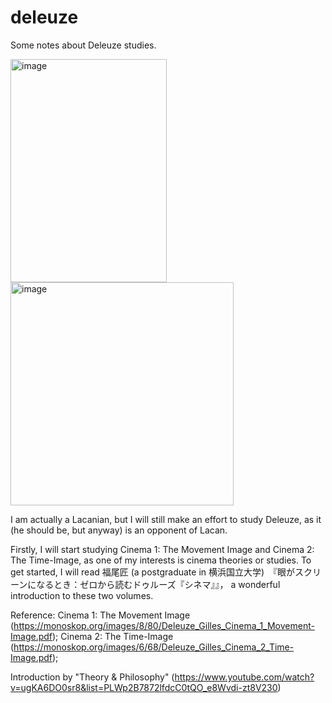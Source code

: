 # deleuze
Some notes about Deleuze studies.

<img width="250" height="357" alt="image" src="https://github.com/user-attachments/assets/8ddaeb6c-c4fb-4544-876e-8a0de50f9438" /> <img width="357" height="357" alt="image" src="https://github.com/user-attachments/assets/3537ebe6-76b7-4d9c-aa7e-7f82bd1a9872" />

I am actually a Lacanian, but I will still make an effort to study Deleuze, as it (he should be, but anyway) is an opponent of Lacan.

Firstly, I will start studying Cinema 1: The Movement Image and Cinema 2: The Time-Image, as one of my interests is cinema theories or studies. 
To get started, I will read 福尾匠 (a postgraduate in 横浜国立大学)　『眼がスクリーンになるとき：ゼロから読むドゥルーズ『シネマ』』， a wonderful introduction to these two volumes.

Reference:
Cinema 1: The Movement Image (https://monoskop.org/images/8/80/Deleuze_Gilles_Cinema_1_Movement-Image.pdf);
Cinema 2: The Time-Image (https://monoskop.org/images/6/68/Deleuze_Gilles_Cinema_2_Time-Image.pdf);

Introduction by "Theory & Philosophy" (https://www.youtube.com/watch?v=ugKA6DO0sr8&list=PLWp2B7872lfdcC0tQO_e8Wvdi-zt8V230)
